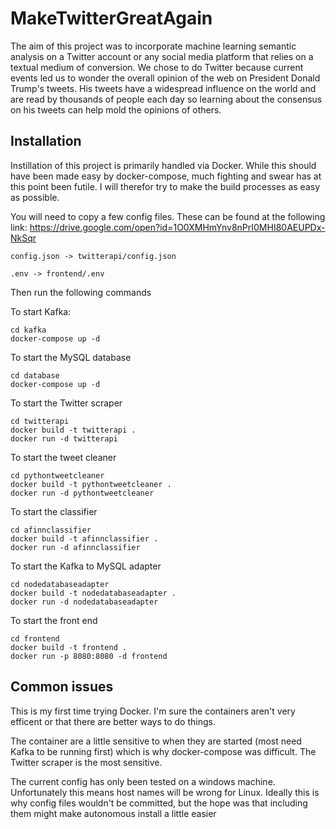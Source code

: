 # MakeTwitterGreatAgain
The aim of this project was to incorporate machine learning semantic analysis on a Twitter account or any social media platform that relies on a textual medium of conversion. We chose to do Twitter because current events led us to wonder the overall opinion of the web on President Donald Trump's tweets. His tweets have a widespread influence on the world and are read by thousands of people each day so learning about the consensus on his tweets can help mold the opinions of others.

## Installation
Instillation of this project is primarily handled via Docker. While this should have been made easy by docker-compose, much fighting and swear has at this point been futile. I will therefor try to make the build processes as easy as possible.

You will need to copy a few config files. These can be found at the following link:
https://drive.google.com/open?id=1O0XMHmYnv8nPrI0MHI80AEUPDx-NkSqr

```config.json -> twitterapi/config.json```

```.env -> frontend/.env```

Then run the following commands

To start Kafka:
``` 
cd kafka
docker-compose up -d
```

To start the MySQL database
```
cd database
docker-compose up -d

```

To start the Twitter scraper
```
cd twitterapi
docker build -t twitterapi .
docker run -d twitterapi
```

To start the tweet cleaner
```
cd pythontweetcleaner
docker build -t pythontweetcleaner .
docker run -d pythontweetcleaner
```

To start the classifier
```
cd afinnclassifier
docker build -t afinnclassifier .
docker run -d afinnclassifier
```

To start the Kafka to MySQL adapter
```
cd nodedatabaseadapter
docker build -t nodedatabaseadapter .
docker run -d nodedatabaseadapter
```

To start the front end
```
cd frontend
docker build -t frontend .
docker run -p 8080:8080 -d frontend
```

## Common issues
This is my first time trying Docker. I'm sure the containers aren't very efficent or that there are better ways to do things.

The container are a little sensitive to when they are started (most need Kafka to be running first) which is why docker-compose was difficult. The Twitter scraper is the most sensitive.

The current config has only been tested on a windows machine. Unfortunately this means host names will be wrong for Linux. Ideally this is why config files wouldn't be committed, but the hope was that including them might make autonomous install a little easier
